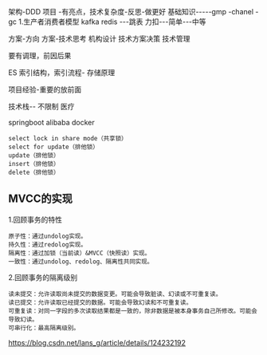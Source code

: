 架构-DDD
项目 -有亮点，技术复杂度-反思-做更好
基础知识-----gmp -chanel -gc
1.生产者消费者模型
kafka
redis ---跳表
力扣---简单---中等

方案-方向
    方案-技术思考 机构设计 技术方案决策  技术管理


要有调理，前因后果

ES   索引结构，索引流程-    存储原理

项目经验-重要的放前面


技术栈-- 不限制
医疗

springboot alibaba docker


    select lock in share mode（共享锁）
    select for update（排他锁）
    update（排他锁）
    insert（排他锁）
    delete（排他锁）

## MVCC的实现

1.回顾事务的特性

    原子性：通过undolog实现。
    持久性：通过redolog实现。
    隔离性：通过加锁（当前读）&MVCC（快照读）实现。
    一致性：通过undolog、redolog、隔离性共同实现。

2.回顾事务的隔离级别

    读未提交：允许读取尚未提交的数据变更。可能会导致脏读、幻读或不可重复读。
    读已提交：允许读取已经提交的数据。可能会导致幻读和不可重复读。
    可重复读：对同一字段的多次读取结果都是一致的，除非数据是被本身事务自己所修改。可能会导致幻读。
    可串行化：最高隔离级别。
https://blog.csdn.net/lans_g/article/details/124232192